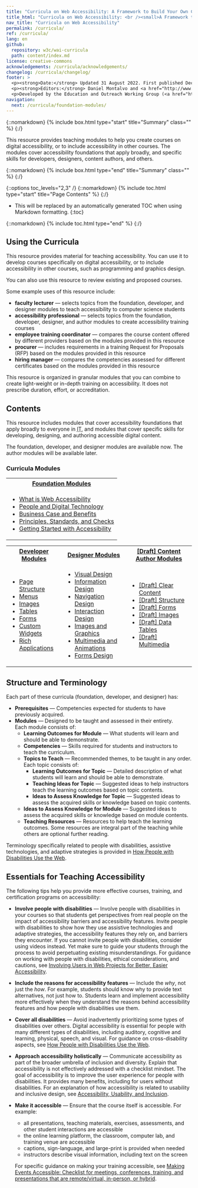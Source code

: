 ```yaml
---
title: "Curricula on Web Accessibility: A Framework to Build Your Own Courses"
title_html: "Curricula on Web Accessibility: <br /><small>A Framework to Build Your Own Courses</small>"
nav_title: "Curricula on Web Accessibility"
permalink: /curricula/
ref: /curricula/
lang: en
github:
  repository: w3c/wai-curricula
  path: content/index.md
license: creative-commons
acknowledgements: /curricula/acknowledgements/
changelog: /curricula/changelog/
footer: >
  <p><strong>Date:</strong> Updated 31 August 2022. First published December 2019.</p>
  <p><strong>Editors:</strong> Daniel Montalvo and <a href="http://www.w3.org/People/shadi/">Shadi Abou-Zahra</a>. Contributors: <a href="https://www.w3.org/WAI/EO/EOWG-members">EOWG Participants</a>. ACKNOWLEDGEMENTS lists contributors and credits.</p>
  <p>Developed by the Education and Outreach Working Group (<a href="http://www.w3.org/WAI/EO/">EOWG</a>). Developed with support from the <a href="https://www.w3.org/WAI/about/projects/wai-guide/">WAI-Guide Project</a> funded by the European Commission (EC) under the Horizon 2020 program (Grant Agreement 822245).</p>
navigation:
  next: /curricula/foundation-modules/
---
```


{::nomarkdown}
{% include box.html type="start" title="Summary" class="" %}
{:/}

This resource provides teaching modules to help you create courses on digital accessibility, or to include accessibility in other courses. The modules cover accessibility foundations that apply broadly, and specific skills for developers, designers, content authors, and others.

{::nomarkdown}
{% include box.html type="end" title="Summary" class="" %}
{:/}

{::options toc_levels="2,3" /}
{::nomarkdown}
{% include toc.html type="start" title="Page Contents" %}
{:/}

- This will be replaced by an automatically generated TOC when using Markdown formatting.
{:toc}

{::nomarkdown}
{% include toc.html type="end" %}
{:/}

## Using the Curricula

This resource provides material for teaching accessibility. You can use it to develop courses specifically on digital accessibility, or to include accessibility in other courses, such as programming and graphics design.

You can also use this resource to review existing and proposed courses.

Some example uses of this resource include:

* **faculty lecturer** &mdash; selects topics from the foundation, developer, and designer modules to teach accessibility to computer science students
* **accessibility professional** &mdash; selects topics from the foundation, developer, designer, and author modules to create accessibility training courses
* **employee training coordinator** &mdash; compares the course content offered by different providers based on the modules provided in this resource
* **procurer** &mdash; includes requirements in a training Request for Proposals (RFP) based on the modules provided in this resource
* **hiring manager** &mdash; compares the competencies assessed for different certificates based on the modules provided in this resource

This resource is organized in granular modules that you can combine to create light-weight or in-depth training on accessibility. It does not prescribe duration, effort, or accreditation.

## Contents

This resource includes modules that cover accessibility foundations that apply broadly to everyone in <abbr title="Information Technology">IT</abbr>, and modules that cover specific skills for developing, designing, and authoring accessible digital content.

The foundation, developer, and designer modules are available now. The author modules will be available later.

### Curricula Modules

<table class="dense" style="width: 100%; margin-bottom: -1px;" role="presentation">
    <tr>
      <th colspan="3"> <a href="{{ '/curricula/foundation-modules/' | relative_url }}">Foundation Modules</a> </th>
    </tr>
    <tr>
      <td colspan="3">
        <ul>
          <li><a href="{{ '/curricula/foundation-modules/what-is-web-accessibility/' | relative_url }}">What is Web Accessibility</a></li>
          <li><a href="{{ '/curricula/foundation-modules/people-and-digital-technology/' | relative_url }}">People and Digital Technology</a></li>
          <li><a href="{{ '/curricula/foundation-modules/business-case-and-benefits/' | relative_url }}">Business Case and Benefits</a></li>
          <li><a href="{{ '/curricula/foundation-modules/principles-standards-and-checks/' | relative_url }}">Principles, Standards, and Checks</a></li>
          <li><a href="{{ '/curricula/foundation-modules/getting-started-with-accessibility/' | relative_url }}">Getting Started with Accessibility</a></li>
        </ul>
      </td>
    </tr>
</table>

<table summary="Specifics for developers, designers, and content authors. Column one: Developer Modules. Column two: Designer Modules. Column three: outlines for Author Modules." class="dense" style="width: 100%;">
    <tr>
      <th> <a href="{{ '/curricula/developer-modules/' | relative_url }}">Developer Modules</a> </th>
      <th> <a href="{{ '/curricula/designer-modules/' | relative_url }}">Designer Modules</a></th>
      <th> <a href="{{ '/curricula/content-author-modules/' | relative_url }}">[Draft] Content Author Modules</a></th>
    </tr>
    <tr>
      <td>
        <ul>
          <li><a href="{{ '/curricula/developer-modules/page-structure/' | relative_url }}">Page Structure</a></li>
          <li><a href="{{ '/curricula/developer-modules/menus/' | relative_url }}">Menus</a></li>
          <li><a href="{{ '/curricula/developer-modules/images/' | relative_url }}">Images</a></li>
          <li><a href="{{ '/curricula/developer-modules/tables/' | relative_url }}">Tables</a></li>
          <li><a href="{{ '/curricula/developer-modules/forms/' | relative_url }}">Forms</a></li>
          <li><a href="{{ '/curricula/developer-modules/custom-widgets/' | relative_url }}">Custom Widgets</a></li>
          <li><a href="{{ '/curricula/developer-modules/rich-applications/' | relative_url }}">Rich Applications</a></li>
        </ul>
      </td>
      <td>
        <ul>
          <li><a href="{{ '/curricula/designer-modules/visual-design/' | relative_url }}">Visual Design</a></li>
          <li><a href="{{ '/curricula/designer-modules/information-design/' | relative_url }}">Information Design</a></li>
          <li><a href="{{ '/curricula/designer-modules/navigation-design' | relative_url }}">Navigation Design</a></li>
          <li><a href="{{ '/curricula/designer-modules/interaction-design/' | relative_url }}">Interaction Design</a></li>
          <li><a href="{{ '/curricula/designer-modules/images-and-graphics/' | relative_url }}">Images and Graphics</a></li>
          <li><a href="{{ '/curricula/designer-modules/multimedia-and-animations/' | relative_url }}">Multimedia and Animations</a></li>
          <li><a href="{{ '/curricula/designer-modules/forms-design/' | relative_url }}">Forms Design</a></li>
        </ul>
      </td>
      <td>
        <ul>
          <li><a href="{{ '/curricula/content-author-modules/clear-content/' | relative_url }}">[Draft] Clear Content</a></li>
          <li><a href="{{ '/curricula/content-author-modules/structure/' | relative_url }}">[Draft] Structure</a></li>
          <li><a href="{{ '/curricula/content-author-modules/forms/' | relative_url }}">[Draft] Forms</a></li>
          <li><a href="{{ '/curricula/content-author-modules/images/' | relative_url }}">[Draft] Images</a></li>
          <li><a href="{{ '/curricula/content-author-modules/data-tables/' | relative_url }}">[Draft] Data Tables</a></li>
          <li><a href="{{ '/curricula/content-author-modules/multimedia/' | relative_url }}">[Draft] Multimedia</a></li>
        </ul>
      </td>
    </tr>
</table>

## Structure and Terminology

Each part of these curricula (foundation, developer, and designer) has:

* **Prerequisites** &mdash; Competencies expected for students to have previously acquired.
* **Modules** &mdash; Designed to be taught and assessed in their entirety.  
Each module consists of:
  * **Learning Outcomes for Module** &mdash; What students will learn and should be able to demonstrate.
  * **Competencies** &mdash; Skills required for students and instructors to teach the curriculum.
  * **Topics to Teach** &mdash; Recommended themes, to be taught in any order.  
  Each topic consists of:
    * **Learning Outcomes for Topic** &mdash; Detailed description of what students will learn and should be able to demonstrate.
    * **Teaching Ideas for Topic** &mdash; Suggested ideas to help instructors teach the learning outcomes based on topic contents.
    * **Ideas to Assess Knowledge for Topic** &mdash; Suggested ideas to assess the acquired skills or knowledge based on topic contents.
  * **Ideas to Assess Knowledge for Module** &mdash; Suggested ideas to assess the acquired skills or knowledge based on module contents.
  * **Teaching Resources** &mdash; Resources to help teach the learning outcomes. Some resources are integral part of the teaching while others are optional further reading.

Terminology specifically related to people with disabilities, assistive technologies, and adaptive strategies is provided in [How People with Disabilities Use the Web](/people-use-web).

## Essentials for Teaching Accessibility

The following tips help you provide more effective courses, training, and certification programs on accessibility:
* **Involve people with disabilities** &mdash; Involve people with disabilities in your courses so that students get perspectives from real people on the impact of accessibility barriers and accessibility features. Invite people with disabilities to show how they use assistive technologies and adaptive strategies, the accessibility features they rely on, and barriers they encounter. If you cannot invite people with disabilities, consider using videos instead. Yet make sure to guide your students through the process to avoid perpetuating existing misunderstandings. For guidance on working with people with disabilities, ethical considerations, and cautions, see [Involving Users in Web Projects for Better, Easier Accessibility](/planning/involving-users/).
* **Include the reasons for accessibility features** &mdash; Include the *why*, not just the *how*. For example, students should know why to provide text alternatives, not just how to. Students learn and implement accessibility more effectively when they understand the reasons behind accessibility features and how people with disabilities use them.
* **Cover all disabilities** &mdash; Avoid inadvertently prioritizing some types of disabilities over others. Digital accessibility is essential for people with many different types of disabilities, including auditory, cognitive and learning, physical, speech, and visual. For guidance on cross-disability aspects, see [How People with Disabilities Use the Web](/people-use-web).
* **Approach accessibility holistically** &mdash; Communicate accessibility as part of the broader umbrella of inclusion and diversity. Explain that accessibility is not effectively addressed with a checklist mindset. The goal of accessibility is to improve the user experience for people with disabilities. It provides many benefits, including for users without disabilities. For an explanation of how accessibility is related to usability and inclusive design, see [Accessibility, Usability, and Inclusion](/fundamentals/accessibility-usability-inclusion/).
* **Make it accessible** &mdash; Ensure that the course itself is accessible. For example:
   * all presentations, teaching materials, exercises, assessments, and other student interactions are accessible
   * the online learning platform, the classroom, computer lab, and training venue are accessible
   * captions, sign-language, and large-print is provided when needed
   * instructors describe visual information, including text on the screen

   For specific guidance on making your training accessible, see [Making Events Accessible: Checklist for meetings, conferences, training, and presentations that are remote/virtual, in-person, or hybrid](/teach-advocate/accessible-presentations/).
